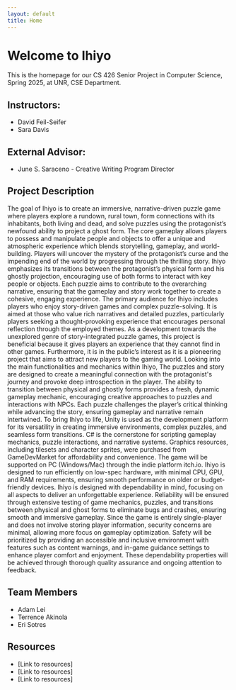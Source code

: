 ```yaml
---
layout: default
title: Home
---
```


# Welcome to Ihiyo

This is the homepage for our CS 426 Senior Project in Computer Science, Spring 2025, at UNR, CSE Department.

## Instructors: 
- David Feil-Seifer
- Sara Davis

## External Advisor:
- June S. Saraceno - Creative Writing Program Director

## Project Description
The goal of Ihiyo is to create an immersive, narrative-driven puzzle game where players explore a rundown, rural town, form connections with its inhabitants, both living and dead, and solve puzzles using the protagonist’s newfound ability to project a ghost form. The core gameplay allows players to possess and manipulate people and objects to offer a unique and atmospheric experience which blends storytelling, gameplay, and world-building. Players will uncover the mystery of the protagonist’s curse and the impending end of the world by progressing through the thrilling story. Ihiyo emphasizes its transitions between the protagonist’s physical form and his ghostly projection, encouraging use of both forms to interact with key people or objects. Each puzzle aims to contribute to the overarching narrative, ensuring that the gameplay and story work together to create a cohesive, engaging experience.
The primary audience for Ihiyo includes players who enjoy story-driven games and complex puzzle-solving. It is aimed at those who value rich narratives and detailed puzzles, particularly players seeking a thought-provoking experience that encourages personal reflection through the employed themes. As a development towards the unexplored genre of story-integrated puzzle games, this project is beneficial because it gives players an experience that they cannot find in other games. Furthermore, it is in the public’s interest as it is a pioneering project that aims to attract new players to the gaming world. 
Looking into the main functionalities and mechanics within Ihiyo, The puzzles and story are designed to create a meaningful connection with the protagonist's journey and provoke deep introspection in the player. The ability to transition between physical and ghostly forms provides a fresh, dynamic gameplay mechanic, encouraging creative approaches to puzzles and interactions with NPCs. Each puzzle challenges the player’s critical thinking while advancing the story, ensuring gameplay and narrative remain intertwined. 
To bring Ihiyo to life, Unity is used as the development platform for its versatility in creating immersive environments, complex puzzles, and seamless form transitions. C# is the cornerstone for scripting gameplay mechanics, puzzle interactions, and narrative systems. Graphics resources, including tilesets and character sprites, were purchased from GameDevMarket for affordability and convenience. The game will be supported on PC (Windows/Mac) through the indie platform itch.io. Ihiyo is designed to run efficiently on low-spec hardware, with minimal CPU, GPU, and RAM requirements, ensuring smooth performance on older or budget-friendly devices.
Ihiyo is designed with dependability in mind, focusing on all aspects to deliver an unforgettable experience. Reliability will be ensured through extensive testing of game mechanics, puzzles, and transitions between physical and ghost forms to eliminate bugs and crashes, ensuring smooth and immersive gameplay. Since the game is entirely single-player and does not involve storing player information, security concerns are minimal, allowing more focus on gameplay optimization. Safety will be prioritized by providing an accessible and inclusive environment with features such as content warnings, and in-game guidance settings to enhance player comfort and enjoyment. These dependability properties will be achieved through thorough quality assurance and ongoing attention to feedback.

## Team Members
- Adam Lei
- Terrence Akinola
- Eri Sotres

## Resources
- [Link to resources]
- [Link to resources]
- [Link to resources]
